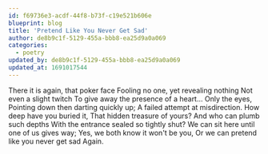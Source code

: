 ```yaml
---
id: f69736e3-acdf-44f8-b73f-c19e521b606e
blueprint: blog
title: 'Pretend Like You Never Get Sad'
author: de8b9c1f-5129-455a-bbb8-ea25d9a0a069
categories:
  - poetry
updated_by: de8b9c1f-5129-455a-bbb8-ea25d9a0a069
updated_at: 1691017544
---
```

There it is again, that poker face
Fooling no one, yet revealing nothing
Not even a slight twitch
To give away the presence of a heart...
Only the eyes,
Pointing down then darting quickly up;
A failed attempt at misdirection.
How deep have you buried it,
That hidden treasure of yours?
And who can plumb such depths
With the entrance sealed so tightly shut?
We can sit here until one of us gives way;
Yes, we both know it won't be you,
Or we can pretend like you never get sad
Again.
